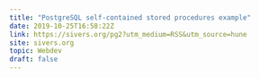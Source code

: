 ```yaml
---
title: "PostgreSQL self-contained stored procedures example"
date: 2019-10-25T16:58:22Z
link: https://sivers.org/pg2?utm_medium=RSS&utm_source=hune
site: sivers.org
topic: Webdev
draft: false
---
```


